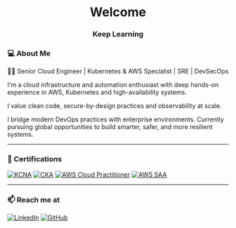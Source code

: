 <h1 align="center">Welcome</h1>
<h3 align="center">Keep Learning</h3>

### 💻 About Me

👨‍💻 Senior Cloud Engineer | Kubernetes & AWS Specialist | SRE | DevSecOps

I'm a cloud infrastructure and automation enthusiast with deep hands-on experience in AWS, Kubernetes and high-availability systems.

I value clean code, secure-by-design practices and observability at scale.

I bridge modern DevOps practices with enterprise environments. 
Currently pursuing global opportunities to build smarter, safer, and more resilient systems.



---

### 🏅 Certifications

[![KCNA](https://img.shields.io/badge/KCNA-Certified-blue?logo=kubernetes)](https://www.credly.com/earner/earned/badge/b1496483-cfb7-4ca9-9c87-29966002701c)
[![CKA](https://img.shields.io/badge/CKA-Certified-blueviolet?logo=kubernetes)](https://www.credly.com/earner/earned/badge/092885ca-6116-499b-bd85-bc30b98b5a62)
[![AWS Cloud Practitioner](https://img.shields.io/badge/AWS-Cloud_Practitioner-yellow?logo=amazon-aws)](https://www.credly.com/earner/earned/badge/30af3cd3-d614-4c49-b785-bdfcfa33a8d5)
[![AWS SAA](https://img.shields.io/badge/AWS-Solutions_Architect_Associate-orange?logo=amazon-aws)](https://www.credly.com/earner/earned/badge/d38addc3-6eb6-4e47-9336-170b5332deb0)

---
### 📫 Reach me at

[![LinkedIn](https://img.shields.io/badge/LinkedIn-blue?logo=linkedin&style=for-the-badge)](https://www.linkedin.com/in/alexandrelobaczewskigarcia/)
[![GitHub](https://img.shields.io/badge/GitHub-000?logo=github&style=for-the-badge)](https://github.com/lobaczewski)

